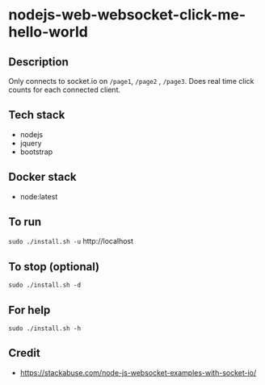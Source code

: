 # nodejs-web-websocket-click-me-hello-world

## Description
Only connects to socket.io on `/page1`, `/page2`
, `/page3`. Does real time click counts for each
connected client.

## Tech stack
- nodejs
- jquery
- bootstrap

## Docker stack
- node:latest

## To run
`sudo ./install.sh -u`
http://localhost

## To stop (optional)
`sudo ./install.sh -d`

## For help
`sudo ./install.sh -h`

## Credit
- https://stackabuse.com/node-js-websocket-examples-with-socket-io/
